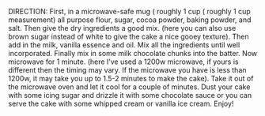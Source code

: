 DIRECTION:
First, in a microwave-safe mug ( roughly 1 cup ( roughly 1 cup measurement)
all purpose flour, 
sugar,
cocoa powder, 
baking powder,
and salt.
Then give the dry ingredients a good mix. (here you can also use brown sugar instead of white to give the cake a nice gooey texture).
Then add in the milk,
vanilla essence
and oil. 
Mix all the ingredients until well incorporated. Finally mix in some milk chocolate chunks into the batter.
Now microwave for 1 minute. (here I’ve used a 1200w microwave, if yours is different then the timing may vary. If the microwave you have is less than 1200w, it may take you up to 1.5-2 minutes to make the cake).
Take it out of the microwave oven and let it cool for a couple of minutes.
Dust your cake with some icing sugar and drizzle it with some chocolate sauce or you can serve the cake with some whipped cream or vanilla ice cream. Enjoy!